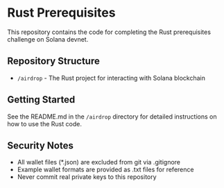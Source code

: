 # Rust Prerequisites

This repository contains the code for completing the Rust prerequisites challenge on Solana devnet.

## Repository Structure

- `/airdrop` - The Rust project for interacting with Solana blockchain

## Getting Started

See the README.md in the `/airdrop` directory for detailed instructions on how to use the Rust code.

## Security Notes

- All wallet files (*.json) are excluded from git via .gitignore
- Example wallet formats are provided as .txt files for reference
- Never commit real private keys to this repository
